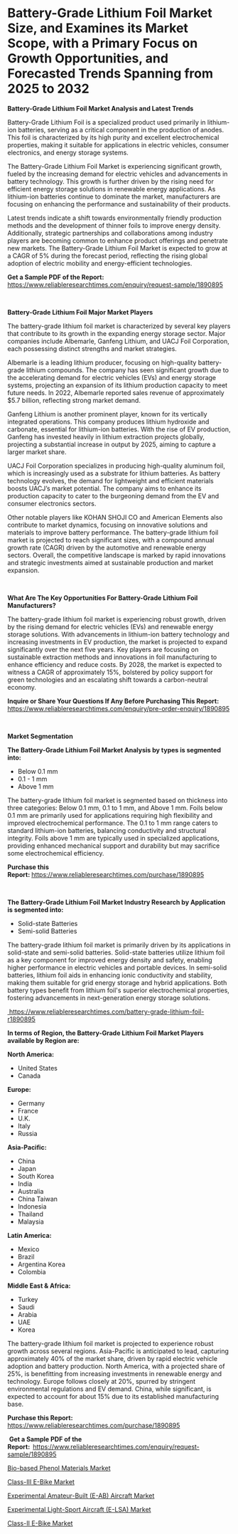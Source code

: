 <p><h1>Battery-Grade Lithium Foil Market Size, and Examines its Market Scope, with a Primary Focus on Growth Opportunities, and Forecasted Trends Spanning from 2025 to 2032</h1></p><p><strong>Battery-Grade Lithium Foil Market Analysis and Latest Trends</strong></p>
<p><p>Battery-Grade Lithium Foil is a specialized product used primarily in lithium-ion batteries, serving as a critical component in the production of anodes. This foil is characterized by its high purity and excellent electrochemical properties, making it suitable for applications in electric vehicles, consumer electronics, and energy storage systems. </p><p>The Battery-Grade Lithium Foil Market is experiencing significant growth, fueled by the increasing demand for electric vehicles and advancements in battery technology. This growth is further driven by the rising need for efficient energy storage solutions in renewable energy applications. As lithium-ion batteries continue to dominate the market, manufacturers are focusing on enhancing the performance and sustainability of their products.</p><p>Latest trends indicate a shift towards environmentally friendly production methods and the development of thinner foils to improve energy density. Additionally, strategic partnerships and collaborations among industry players are becoming common to enhance product offerings and penetrate new markets. The Battery-Grade Lithium Foil Market is expected to grow at a CAGR of 5% during the forecast period, reflecting the rising global adoption of electric mobility and energy-efficient technologies.</p></p>
<p><strong>Get a Sample PDF of the Report:&nbsp;</strong> <a href="https://www.reliableresearchtimes.com/enquiry/request-sample/1890895?utm_campaign=2105&utm_medium=2&utm_source=Github&utm_content=ia&utm_term=04022025&utm_id=battery-grade-lithium-foil">https://www.reliableresearchtimes.com/enquiry/request-sample/1890895</a></p>
<p>&nbsp;</p>
<p><strong>Battery-Grade Lithium Foil Major Market Players</strong></p>
<p><p>The battery-grade lithium foil market is characterized by several key players that contribute to its growth in the expanding energy storage sector. Major companies include Albemarle, Ganfeng Lithium, and UACJ Foil Corporation, each possessing distinct strengths and market strategies.</p><p>Albemarle is a leading lithium producer, focusing on high-quality battery-grade lithium compounds. The company has seen significant growth due to the accelerating demand for electric vehicles (EVs) and energy storage systems, projecting an expansion of its lithium production capacity to meet future needs. In 2022, Albemarle reported sales revenue of approximately $5.7 billion, reflecting strong market demand.</p><p>Ganfeng Lithium is another prominent player, known for its vertically integrated operations. This company produces lithium hydroxide and carbonate, essential for lithium-ion batteries. With the rise of EV production, Ganfeng has invested heavily in lithium extraction projects globally, projecting a substantial increase in output by 2025, aiming to capture a larger market share.</p><p>UACJ Foil Corporation specializes in producing high-quality aluminum foil, which is increasingly used as a substrate for lithium batteries. As battery technology evolves, the demand for lightweight and efficient materials boosts UACJ’s market potential. The company aims to enhance its production capacity to cater to the burgeoning demand from the EV and consumer electronics sectors.</p><p>Other notable players like KOHAN SHOJI CO and American Elements also contribute to market dynamics, focusing on innovative solutions and materials to improve battery performance. The battery-grade lithium foil market is projected to reach significant sizes, with a compound annual growth rate (CAGR) driven by the automotive and renewable energy sectors. Overall, the competitive landscape is marked by rapid innovations and strategic investments aimed at sustainable production and market expansion.</p></p>
<p>&nbsp;</p>
<p><strong>What Are The Key Opportunities For Battery-Grade Lithium Foil Manufacturers?</strong></p>
<p><p>The battery-grade lithium foil market is experiencing robust growth, driven by the rising demand for electric vehicles (EVs) and renewable energy storage solutions. With advancements in lithium-ion battery technology and increasing investments in EV production, the market is projected to expand significantly over the next five years. Key players are focusing on sustainable extraction methods and innovations in foil manufacturing to enhance efficiency and reduce costs. By 2028, the market is expected to witness a CAGR of approximately 15%, bolstered by policy support for green technologies and an escalating shift towards a carbon-neutral economy.</p></p>
<p><strong>Inquire or Share Your Questions If Any Before Purchasing This Report:</strong> <a href="https://www.reliableresearchtimes.com/enquiry/pre-order-enquiry/1890895?utm_campaign=2105&utm_medium=2&utm_source=Github&utm_content=ia&utm_term=04022025&utm_id=battery-grade-lithium-foil">https://www.reliableresearchtimes.com/enquiry/pre-order-enquiry/1890895</a></p>
<p>&nbsp;</p>
<p><strong>Market Segmentation</strong></p>
<p><strong>The Battery-Grade Lithium Foil Market Analysis by types is segmented into:</strong></p>
<p><ul><li>Below 0.1 mm</li><li>0.1 - 1 mm</li><li>Above 1 mm</li></ul></p>
<p><p>The battery-grade lithium foil market is segmented based on thickness into three categories: Below 0.1 mm, 0.1 to 1 mm, and Above 1 mm. Foils below 0.1 mm are primarily used for applications requiring high flexibility and improved electrochemical performance. The 0.1 to 1 mm range caters to standard lithium-ion batteries, balancing conductivity and structural integrity. Foils above 1 mm are typically used in specialized applications, providing enhanced mechanical support and durability but may sacrifice some electrochemical efficiency.</p></p>
<p><strong>Purchase this Report:&nbsp;</strong><a href="https://www.reliableresearchtimes.com/purchase/1890895?utm_campaign=2105&utm_medium=2&utm_source=Github&utm_content=ia&utm_term=04022025&utm_id=battery-grade-lithium-foil">https://www.reliableresearchtimes.com/purchase/1890895</a></p>
<p>&nbsp;</p>
<p><strong>The Battery-Grade Lithium Foil Market Industry Research by Application is segmented into:</strong></p>
<p><ul><li>Solid-state Batteries</li><li>Semi-solid Batteries</li></ul></p>
<p><p>The battery-grade lithium foil market is primarily driven by its applications in solid-state and semi-solid batteries. Solid-state batteries utilize lithium foil as a key component for improved energy density and safety, enabling higher performance in electric vehicles and portable devices. In semi-solid batteries, lithium foil aids in enhancing ionic conductivity and stability, making them suitable for grid energy storage and hybrid applications. Both battery types benefit from lithium foil's superior electrochemical properties, fostering advancements in next-generation energy storage solutions.</p></p>
<p><a href="https://www.reliableresearchtimes.com/battery-grade-lithium-foil-r1890895?utm_campaign=2105&utm_medium=2&utm_source=Github&utm_content=ia&utm_term=04022025&utm_id=battery-grade-lithium-foil">&nbsp;https://www.reliableresearchtimes.com/battery-grade-lithium-foil-r1890895</a></p>
<p><strong>In terms of Region, the Battery-Grade Lithium Foil Market Players available by Region are:</strong></p>
<p>
    <p> <strong> North America: </strong>
        <ul>
            <li>United States</li>
            <li>Canada</li>
        </ul>
        </p> 
    <p> <strong> Europe: </strong>
        <ul>
            <li>Germany</li>
            <li>France</li>
            <li>U.K.</li>
            <li>Italy</li>
            <li>Russia</li>
        </ul>
        </p> 
    <p> <strong> Asia-Pacific: </strong>
        <ul>
            <li>China</li>
            <li>Japan</li>
            <li>South Korea</li>
            <li>India</li>
            <li>Australia</li>
            <li>China Taiwan</li>
            <li>Indonesia</li>
            <li>Thailand</li>
            <li>Malaysia</li>
        </ul>
        </p> 
    <p> <strong> Latin America: </strong>
        <ul>
            <li>Mexico</li>
            <li>Brazil</li>
            <li>Argentina Korea</li>
            <li>Colombia</li>
        </ul>
        </p> 
    <p> <strong> Middle East & Africa: </strong>
        <ul>
            <li>Turkey</li>
            <li>Saudi</li>
            <li>Arabia</li>
            <li>UAE</li>
            <li>Korea</li>
        </ul>
    </p>
    </p>
<p><p>The battery-grade lithium foil market is projected to experience robust growth across several regions. Asia-Pacific is anticipated to lead, capturing approximately 40% of the market share, driven by rapid electric vehicle adoption and battery production. North America, with a projected share of 25%, is benefitting from increasing investments in renewable energy and technology. Europe follows closely at 20%, spurred by stringent environmental regulations and EV demand. China, while significant, is expected to account for about 15% due to its established manufacturing base.</p></p>
<p><strong>Purchase this Report: </strong><a href="https://www.reliableresearchtimes.com/purchase/1890895?utm_campaign=2105&utm_medium=2&utm_source=Github&utm_content=ia&utm_term=04022025&utm_id=battery-grade-lithium-foil">https://www.reliableresearchtimes.com/purchase/1890895</a></p>
<p>&nbsp;<strong>Get a Sample PDF of the Report:&nbsp;&nbsp;</strong><a href="https://www.reliableresearchtimes.com/enquiry/request-sample/1890895?utm_campaign=2105&utm_medium=2&utm_source=Github&utm_content=ia&utm_term=04022025&utm_id=battery-grade-lithium-foil">https://www.reliableresearchtimes.com/enquiry/request-sample/1890895</a></p>
<p><strong></strong></p>
<p><p><a href="https://github.com/MariaWashington76/Market-Research-Report-List-1/blob/main/bio-based-phenol-materials-market.md?utm_campaign=2105&utm_medium=2&utm_source=Github&utm_content=ia&utm_term=04022025&utm_id=battery-grade-lithium-foil">Bio-based Phenol Materials Market</a></p><p><a href="https://www.linkedin.com/pulse/global-class-iii-e-bike-market-size-2025-2032-insights-ycwnc?utm_campaign=2105&utm_medium=2&utm_source=Github&utm_content=ia&utm_term=04022025&utm_id=battery-grade-lithium-foil">Class-III E-Bike Market</a></p><p><a href="https://www.linkedin.com/pulse/market-growth-potential-forecast-experimental-amateur-built-zatce?utm_campaign=2105&utm_medium=2&utm_source=Github&utm_content=ia&utm_term=04022025&utm_id=battery-grade-lithium-foil">Experimental Amateur-Built (E-AB) Aircraft Market</a></p><p><a href="https://www.linkedin.com/pulse/experimental-light-sport-aircraft-e-lsa-market-projected-qzeae?utm_campaign=2105&utm_medium=2&utm_source=Github&utm_content=ia&utm_term=04022025&utm_id=battery-grade-lithium-foil">Experimental Light-Sport Aircraft (E-LSA) Market</a></p><p><a href="https://www.linkedin.com/pulse/class-ii-e-bike-market-trendssector-overview-andmarket-r1nuc?utm_campaign=2105&utm_medium=2&utm_source=Github&utm_content=ia&utm_term=04022025&utm_id=battery-grade-lithium-foil">Class-II E-Bike Market</a></p></p>